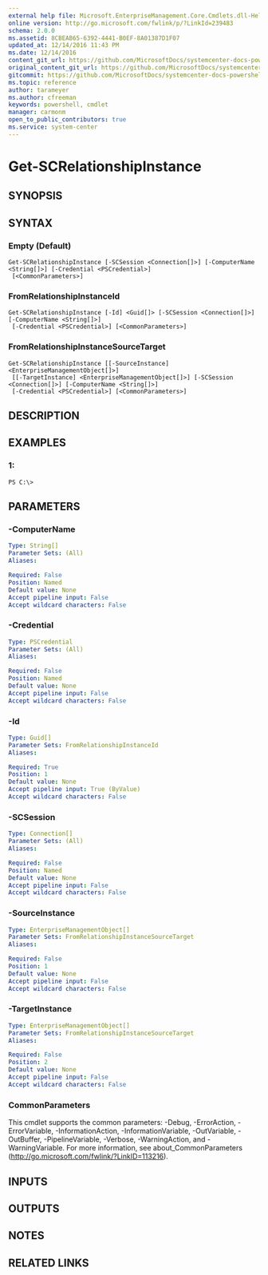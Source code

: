 ```yaml
---
external help file: Microsoft.EnterpriseManagement.Core.Cmdlets.dll-Help.xml
online version: http://go.microsoft.com/fwlink/p/?LinkId=239483
schema: 2.0.0
ms.assetid: 8CBEAB65-6392-4441-B0EF-8A01387D1F07
updated_at: 12/14/2016 11:43 PM
ms.date: 12/14/2016
content_git_url: https://github.com/MicrosoftDocs/systemcenter-docs-powershell/blob/master/systemcenter-cmdlets/SystemCenter2016/OperationsManager/v1.0/Get-SCRelationshipInstance.md
original_content_git_url: https://github.com/MicrosoftDocs/systemcenter-docs-powershell/blob/master/systemcenter-cmdlets/SystemCenter2016/OperationsManager/v1.0/Get-SCRelationshipInstance.md
gitcommit: https://github.com/MicrosoftDocs/systemcenter-docs-powershell/blob/96cd9bd2780eb6b78c540fa00d3b8a4313e3ed40/systemcenter-cmdlets/SystemCenter2016/OperationsManager/v1.0/Get-SCRelationshipInstance.md
ms.topic: reference
author: tarameyer
ms.author: cfreeman
keywords: powershell, cmdlet
manager: carmonm
open_to_public_contributors: true
ms.service: system-center
---
```


# Get-SCRelationshipInstance

## SYNOPSIS

## SYNTAX

### Empty (Default)
```
Get-SCRelationshipInstance [-SCSession <Connection[]>] [-ComputerName <String[]>] [-Credential <PSCredential>]
 [<CommonParameters>]
```

### FromRelationshipInstanceId
```
Get-SCRelationshipInstance [-Id] <Guid[]> [-SCSession <Connection[]>] [-ComputerName <String[]>]
 [-Credential <PSCredential>] [<CommonParameters>]
```

### FromRelationshipInstanceSourceTarget
```
Get-SCRelationshipInstance [[-SourceInstance] <EnterpriseManagementObject[]>]
 [[-TargetInstance] <EnterpriseManagementObject[]>] [-SCSession <Connection[]>] [-ComputerName <String[]>]
 [-Credential <PSCredential>] [<CommonParameters>]
```

## DESCRIPTION

## EXAMPLES

### 1:
```
PS C:\>
```

## PARAMETERS

### -ComputerName
```yaml
Type: String[]
Parameter Sets: (All)
Aliases: 

Required: False
Position: Named
Default value: None
Accept pipeline input: False
Accept wildcard characters: False
```

### -Credential
```yaml
Type: PSCredential
Parameter Sets: (All)
Aliases: 

Required: False
Position: Named
Default value: None
Accept pipeline input: False
Accept wildcard characters: False
```

### -Id
```yaml
Type: Guid[]
Parameter Sets: FromRelationshipInstanceId
Aliases: 

Required: True
Position: 1
Default value: None
Accept pipeline input: True (ByValue)
Accept wildcard characters: False
```

### -SCSession
```yaml
Type: Connection[]
Parameter Sets: (All)
Aliases: 

Required: False
Position: Named
Default value: None
Accept pipeline input: False
Accept wildcard characters: False
```

### -SourceInstance
```yaml
Type: EnterpriseManagementObject[]
Parameter Sets: FromRelationshipInstanceSourceTarget
Aliases: 

Required: False
Position: 1
Default value: None
Accept pipeline input: False
Accept wildcard characters: False
```

### -TargetInstance
```yaml
Type: EnterpriseManagementObject[]
Parameter Sets: FromRelationshipInstanceSourceTarget
Aliases: 

Required: False
Position: 2
Default value: None
Accept pipeline input: False
Accept wildcard characters: False
```

### CommonParameters
This cmdlet supports the common parameters: -Debug, -ErrorAction, -ErrorVariable, -InformationAction, -InformationVariable, -OutVariable, -OutBuffer, -PipelineVariable, -Verbose, -WarningAction, and -WarningVariable. For more information, see about_CommonParameters (http://go.microsoft.com/fwlink/?LinkID=113216).

## INPUTS

## OUTPUTS

## NOTES

## RELATED LINKS

